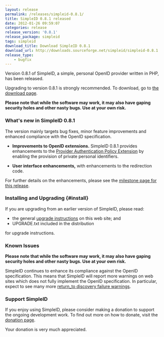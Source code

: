 ```yaml
---
layout: release
permalink: /releases/simpleid-0.8.1/
title: SimpleID 0.8.1 released
date: 2012-01-26 09:59:07
categories: release
release_version: '0.8.1'
release_package: simpleid
tags: simpleid
download_title: Download SimpleID 0.8.1
download_url: http://downloads.sourceforge.net/simpleid/simpleid-0.8.1.tar.gz
release_type: 
    - bugfix
---
```


Version 0.8.1 of SimpleID, a simple, personal OpenID provider written in PHP, has been released.

Upgrading to version 0.8.1 is strongly recommended.  To download, go to [the download page](/download).

**Please note that while the software may work, it may also have gaping security holes and other nasty bugs. Use at your own risk.**

### What's new in SimpleID 0.8.1

The version mainly targets bug fixes, minor feature improvements and enhanced compliance with the OpenID specification.

- **Improvements to OpenID extensions.**  SimpleID 0.8.1 provides enhancements to the [Provider Authentication Policy Extension](http://openid.net/specs/openid-provider-authentication-policy-extension-1_0.html) by enabling the provision of private personal identifiers.

- **User interface enhancements,** with enhancements to the redirection code.

For further details on the enhancements, please see the [milestone page for this release](http://sourceforge.net/apps/trac/simpleid/milestone/0.8.1).

### Installing and Upgrading {#install}

If you are upgrading from an earlier version of SimpleID, please read:

- the general [upgrade instructions](http://simpleid.sourceforge.net/documentation/getting-started/upgrading) on this web site; and
- UPGRADE.txt included in the distribution

for upgrade instructions.

### Known Issues

**Please note that while the software may work, it may also have gaping security holes and other nasty bugs. Use at your own risk.**

SimpleID continues to enhance its compliance against the OpenID specification.  This means that SimpleID will report more warnings on web sites which does not fully implement the OpenID specification.  In particular, expect to see many more [return_to discovery failure warnings](http://simpleid.sourceforge.net/documentation/troubleshooting/returnto-discovery-failure).

### Support SimpleID

If you enjoy using SimpleID, please consider making a donation to support the
ongoing development work.  To find out more on how to donate, visit
the [donation page](http://simpleid.sourceforge.net/donate).

Your donation is very much appreciated.